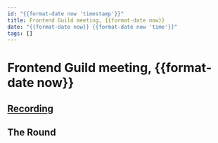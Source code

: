 ```yaml
---
id: "{{format-date now 'timestamp'}}"
title: Frontend Guild meeting, {{format-date now}}
date: "{{format-date now}} {{format-date now 'time'}}"
tags: []
---
```


# Frontend Guild meeting, {{format-date now}}

## [Recording]()

## The Round
